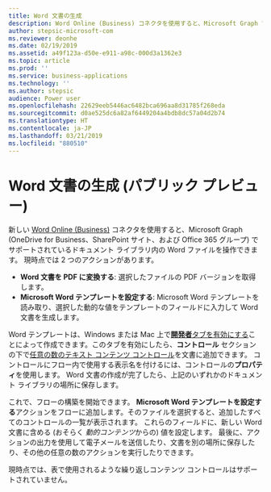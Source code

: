 ```yaml
---
title: Word 文書の生成
description: Word Online (Business) コネクタを使用すると、Microsoft Graph でサポートされているドキュメント ライブラリ内の Word ファイルを操作して、テンプレートからファイルを生成したりファイルの PDF バージョンを作成したりできます。
author: stepsic-microsoft-com
ms.reviewer: deonhe
ms.date: 02/19/2019
ms.assetid: a49f123a-d50e-e911-a98c-000d3a1362e3
ms.topic: article
ms.prod: ''
ms.service: business-applications
ms.technology: ''
ms.author: stepsic
audience: Power user
ms.openlocfilehash: 22629eeb5446ac6482bca696aa8d31785f268eda
ms.sourcegitcommit: d0ae525dc6a82af6449204a4bdb8dc57a04d2b74
ms.translationtype: HT
ms.contentlocale: ja-JP
ms.lasthandoff: 03/21/2019
ms.locfileid: "880510"
---
```

# <a name="word-document-generation-public-preview"></a>Word 文書の生成 (パブリック プレビュー)




新しい [Word Online (Business)](https://flow.microsoft.com/services/) コネクタを使用すると、Microsoft Graph (OneDrive for Business、SharePoint サイト、および Office 365 グループ) でサポートされているドキュメント ライブラリ内の Word ファイルを操作できます。 現時点では 2 つのアクションがあります。

- **Word 文書を PDF に変換する**: 選択したファイルの PDF バージョンを取得します。
- **Microsoft Word テンプレートを設定する**: Microsoft Word テンプレートを読み取り、選択した動的な値をテンプレートのフィールドに入力して Word 文書を生成します。

Word テンプレートは、Windows または Mac 上で[**開発者**タブを有効にする](https://support.office.com/article/show-the-developer-tab-e1192344-5e56-4d45-931b-e5fd9bea2d45)ことによって作成できます。このタブを有効にしたら、**コントロール** セクションの下で[任意の数のテキスト コンテンツ コントロール](https://support.office.com/article/create-forms-that-users-complete-or-print-in-word-040c5cc1-e309-445b-94ac-542f732c8c8b)を文書に追加できます。 コントロールにフロー内で使用する表示名を付けるには、コントロールの**プロパティ**を使用します。 Word 文書の作成が完了したら、上記のいずれかのドキュメント ライブラリの場所に保存します。

これで、フローの構築を開始できます。 **Microsoft Word テンプレートを設定する**アクションをフローに追加します。そのファイルを選択すると、追加したすべてのコントロールの一覧が表示されます。 これらのフィールドに、新しい Word 文書に含める (おそらく *動的コンテンツ*からの) 値を設定します。 最後に、アクションの出力を使用して電子メールを送信したり、文書を別の場所に保存したり、その他の任意の数のアクションを実行したりできます。 

現時点では、表で使用されるような繰り返しコンテンツ コントロールはサポートされていません。